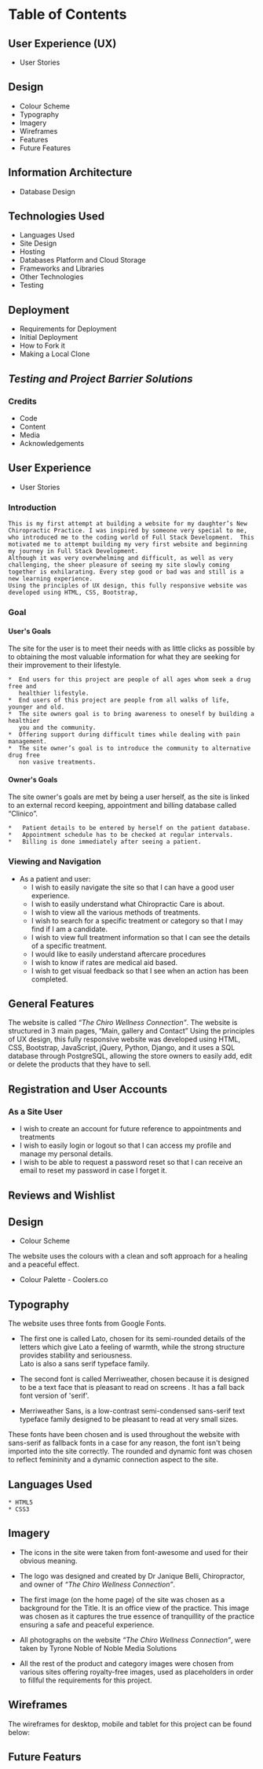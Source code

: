 # Table of Contents

## User Experience (UX)

- User Stories

## Design

- Colour Scheme
- Typography
- Imagery
- Wireframes
- Features
- Future Features

## Information Architecture

- Database Design

## Technologies Used

- Languages Used
- Site Design
- Hosting
- Databases Platform and Cloud Storage
- Frameworks and Libraries
- Other Technologies
- Testing

## Deployment

- Requirements for Deployment
- Initial Deployment
- How to Fork it
- Making a Local Clone

## _Testing and Project Barrier Solutions_

### Credits

- Code
- Content
- Media
- Acknowledgements

## User Experience

- User Stories

### Introduction

    This is my first attempt at building a website for my daughter’s New Chiropractic Practice. I was inspired by someone very special to me, who introduced me to the coding world of Full Stack Development.  This motivated me to attempt building my very first website and beginning my journey in Full Stack Development.
    Although it was very overwhelming and difficult, as well as very challenging, the sheer pleasure of seeing my site slowly coming together is exhilarating. Every step good or bad was and still is a new learning experience.
    Using the principles of UX design, this fully responsive website was developed using HTML, CSS, Bootstrap,

### Goal

#### User's Goals

The site for the user is to meet their needs with as little clicks as possible by to obtaining the most valuable information for what they are seeking for their improvement to their lifestyle.

    *  End users for this project are people of all ages whom seek a drug free and
       healthier lifestyle.
    *  End users of this project are people from all walks of life, younger and old.
    *  The site owners goal is to bring awareness to oneself by building a healthier
       you and the community.
    *  Offering support during difficult times while dealing with pain management.
    *  The site owner’s goal is to introduce the community to alternative drug free
       non vasive treatments.

#### Owner's Goals

The site owner's goals are met by being a user herself, as the site is linked to an
external record keeping, appointment and billing database called “Clinico”.

    *   Patient details to be entered by herself on the patient database.
    *   Appointment schedule has to be checked at regular intervals.
    *   Billing is done immediately after seeing a patient.

### Viewing and Navigation

- As a patient and user:
  - I wish to easily navigate the site so that I can have a good user experience.
  - I wish to easily understand what Chiropractic Care is about.
  - I wish to view all the various methods of treatments.
  - I wish to search for a specific treatment or category so that I may find if I am a candidate.
  - I wish to view full treatment information so that I can see the details of a specific treatment.
  - I would like to easily understand aftercare procedures
  - I wish to know if rates are medical aid based.
  - I wish to get visual feedback so that I see when an action has been completed.

## General Features

The website is called _*“The Chiro Wellness Connection”*_.
The website is structured in 3 main pages, “Main, gallery and Contact”
Using the principles of UX design, this fully responsive website was developed using HTML, CSS, Bootstrap, JavaScript, jQuery, Python, Django, and it uses a SQL database through PostgreSQL, allowing the store owners to easily add, edit or delete the products that they have to sell.

## Registration and User Accounts

### As a Site User

- I wish to create an account for future reference to appointments and treatments
- I wish to easily login or logout so that I can access my profile and manage my personal details.
- I wish to be able to request a password reset so that I can receive an email to reset my password in case I forget it.

## Reviews and Wishlist

## Design

- Colour Scheme

The website uses the colours with a clean and soft approach for a healing and a peaceful effect.

- Colour Palette - Coolers.co

## Typography

The website uses three fonts from Google Fonts.

- The first one is called Lato, chosen for its semi-rounded details of the letters which give Lato a feeling of warmth, while the strong structure provides stability and seriousness.  
  Lato is also a sans serif typeface family.

- The second font is called Merriweather, chosen because it is designed to be a text face that is pleasant to read on screens . It has a fall back font version of 'serif'.

- Merriweather Sans, is a low-contrast semi-condensed sans-serif text typeface family designed to be pleasant to read at very small sizes.

These fonts have been chosen and is used throughout the website with sans-serif as fallback fonts in a case for any reason, the font isn't being imported into the site correctly. The rounded and dynamic font was chosen to reflect femininity and a dynamic connection aspect to the site.

## Languages Used

    * HTML5
    * CSS3

## Imagery

- The icons in the site were taken from font-awesome and used for their obvious meaning.

- The logo was designed and created by Dr Janique Belli, Chiropractor, and owner of _*“The Chiro Wellness Connection”*_.

- The first image (on the home page) of the site was chosen as a background for the Title. It is an office view of the practice. This image was chosen as it captures the true essence of tranquillity of the practice ensuring a safe and peaceful experience.

- All photographs on the website _*“The Chiro Wellness Connection”*_, were taken by Tyrone Noble of Noble Media Solutions

- All the rest of the product and category images were chosen from various sites offering royalty-free images, used as placeholders in order to fillful the requirements for this project.

## Wireframes

The wireframes for desktop, mobile and tablet for this project can be found below:

## Future Featurs
